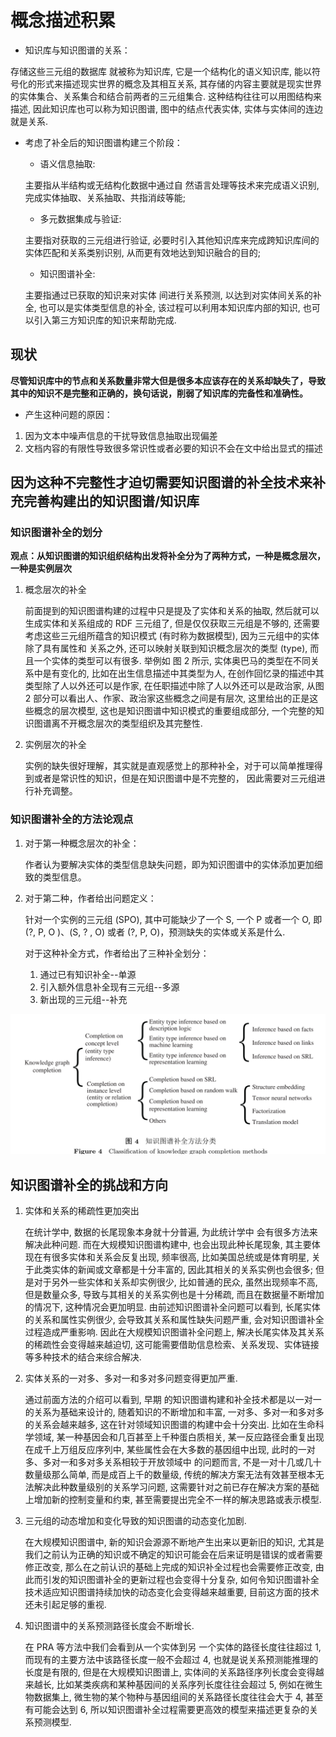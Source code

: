 # 概念描述积累  

- 知识库与知识图谱的关系：

存储这些三元组的数据库 就被称为知识库, 它是一个结构化的语义知识库, 能以符号化的形式来描述现实世界的概念及其相互关系, 其存储的内容主要就是现实世界的实体集合、关系集合和结合前两者的三元组集合. 这种结构往往可以用图结构来描述, 因此知识库也可以称为知识图谱, 图中的结点代表实体, 实体与实体间的连边就是关系.

- 考虑了补全后的知识图谱构建三个阶段：

  - 语义信息抽取:  
  
  主要指从半结构或无结构化数据中通过自 然语言处理等技术来完成语义识别, 完成实体抽取、关系抽取、共指消歧等能;  
  - 多元数据集成与验证:

  主要指对获取的三元组进行验证, 必要时引入其他知识库来完成跨知识库间的实体匹配和关系类别识别, 从而更有效地达到知识融合的目的;  
  - 知识图谱补全:  
  
  主要指通过已获取的知识来对实体 间进行关系预测, 以达到对实体间关系的补全, 也可以是实体类型信息的补全, 该过程可以利用本知识库内部的知识, 也可以引入第三方知识库的知识来帮助完成.

## 现状  

**尽管知识库中的节点和关系数量非常大但是很多本应该存在的关系却缺失了，导致其中的知识不是完整和正确的，换句话说，削弱了知识库的完备性和准确性。**  

- 产生这种问题的原因：  

 1. 因为文本中噪声信息的干扰导致信息抽取出现偏差
 2. 文档内容的有限性导致很多常识性或者必要的知识不会在文中给出显式的描述

## 因为这种不完整性才迫切需要知识图谱的补全技术来补充完善构建出的知识图谱/知识库  

### 知识图谱补全的划分

**观点：从知识图谱的知识组织结构出发将补全分为了两种方式，一种是概念层次，一种是实例层次**

1. 概念层次的补全  

   前面提到的知识图谱构建的过程中只是提及了实体和关系的抽取, 然后就可以生成实体和关系组成的 RDF 三元组了, 但是仅仅获取三元组是不够的, 还需要考虑这些三元组所蕴含的知识模式 (有时称为数据模型), 因为三元组中的实体除了具有属性和 关系之外, 还可以映射关联到知识概念层次的类型 (type), 而且一个实体的类型可以有很多. 举例如 图 2 所示, 实体奥巴马的类型在不同关系中是有变化的, 比如在出生信息描述中其类型为人, 在创作回忆录的描述中其类型除了人以外还可以是作家, 在任职描述中除了人以外还可以是政治家, 从图 2
   部分可以看出人、作家、政治家这些概念之间是有层次, 这里给出的正是这些概念的层次模型, 这也是知识图谱中知识模式的重要组成部分, 一个完整的知识图谱离不开概念层次的类型组织及其完整性.

2. 实例层次的补全

   实例的缺失很好理解，其实就是直观感觉上的那种补全，对于可以简单推理得到或者是常识性的知识，但是在知识图谱中是不完整的， 因此需要对三元组进行补充调整。

### 知识图谱补全的方法论观点

1. 对于第一种概念层次的补全：

   作者认为要解决实体的类型信息缺失问题，即为知识图谱中的实体添加更加细致的类型信息。

2. 对于第二种，作者给出问题定义：

   针对一个实例的三元组 (SPO), 其中可能缺少了一个 S, 一个 P 或者一个 O, 即 (?, P, O )、(S, ? , O) 或者 (?, P, O)，预测缺失的实体或关系是什么.

   对于这种补全方式，作者给出了三种补全划分：

   1. 通过已有知识补全--单源
   2. 引入额外信息补全现有三元组--多源
   3. 新出现的三元组--补充

![image-20220911164455270](大规模知识图谱补全技术的研究进展/image-20220911164455270.png)

## 知识图谱补全的挑战和方向

1. 实体和关系的稀疏性更加突出

   在统计学中, 数据的长尾现象本身就十分普遍, 为此统计学中 会有很多方法来解决此种问题. 而在大规模知识图谱构建中, 也会出现此种长尾现象, 其主要体现在有很多实体和关系会反复出现, 频率很高, 比如美国总统或是体育明星, 关于此类实体的新闻或文章都是十分丰富的, 因此其相关的关系实例也会很多; 但是对于另外一些实体和关系却实例很少, 比如普通的民众, 虽然出现频率不高, 但是数量众多, 导致与其相关的关系实例也是十分稀疏, 而且在数据量不断增加的情况下, 这种情况会更加明显. 由前述知识图谱补全问题可以看到, 长尾实体的关系和属性实例很少, 会导致其关系和属性缺失问题严重, 会对知识图谱补全过程造成严重影响. 因此在大规模知识图谱补全问题上, 解决长尾实体及其关系的稀疏性会变得越来越迫切, 这可能需要借助信息检索、关系发现、实体链接等多种技术的结合来综合解决.

2. 实体关系的一对多、多对一和多对多问题变得更加严重. 

   通过前面方法的介绍可以看到, 早期 的知识图谱构建和补全技术都是以一对一的关系为基础来设计的, 随着知识的不断增加和丰富, 一对多、多对一和多对多的关系会越来越多, 这在针对领域知识图谱的构建中会十分突出. 比如在生命科学领域, 某一种基因会和几百甚至上千种蛋白质相关, 某一反应路径会重复出现在成千上万组反应序列中, 某些属性会在大多数的基因组中出现, 此时的一对多、多对一和多对多关系相较于开放领域中
   的问题而言, 不是一对十几或几十数量级那么简单, 而是成百上千的数量级, 传统的解决方案无法有效甚至根本无法解决此种数量级别的关系学习问题, 这需要针对之前已存在解决方案的基础上增加新的控制变量和约束, 甚至需要提出完全不一样的解决思路或表示模型.

3. 三元组的动态增加和变化导致的知识图谱的动态变化加剧.

   在大规模知识图谱中, 新的知识会源源不断地产生出来以更新旧的知识, 尤其是我们之前认为正确的知识或不确定的知识可能会在后来证明是错误的或者需要修正改变, 那么在之前认识的基础上完成的知识补全过程也会需要修正改变, 由此而引发的知识图谱补全的更新过程也会变得十分复杂, 如何令知识图谱补全技术适应知识图谱持续加快的动态变化会变得越来越重要, 目前这方面的技术还未引起足够的重视.

4. 知识图谱中的关系预测路径长度会不断增长.

   在 PRA 等方法中我们会看到从一个实体到另 一个实体的路径长度往往超过 1, 而现有的主要方法中该路径长度一般不会超过 4, 也就是说关系预测能推理的长度是有限的, 但是在大规模知识图谱上, 实体间的关系路径序列长度会变得越来越长, 比如某类疾病和某种基因间的关系序列长度往往会超过 5, 例如在微生物数据集上, 微生物的某个物种与基因组间的关系路径长度往往会大于 4, 甚至有可能会达到 6, 所以知识图谱补全过程需要更高效的模型来描述更复杂的关系预测模型.
